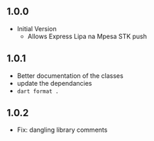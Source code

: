 ## 1.0.0

- Initial Version
    - Allows Express Lipa na Mpesa STK push 


## 1.0.1
- Better documentation of the classes
- update the dependancies
- `dart format . ` 

## 1.0.2
- Fix: dangling library comments 